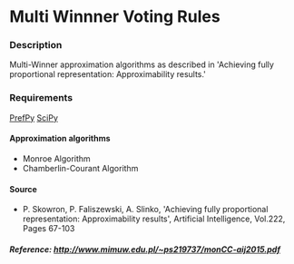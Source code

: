 # Multi Winnner Voting Rules

### Description
Multi-Winner approximation algorithms as described in 'Achieving fully proportional representation: Approximability results.'

### Requirements
[PrefPy](https://github.com/PrefPy/prefpy)
[SciPy](https://www.scipy.org/)

#### Approximation algorithms
- Monroe Algorithm
- Chamberlin-Courant Algorithm

#### Source
- P. Skowron, P. Faliszewski, A. Slinko, 'Achieving fully proportional representation: Approximability results', Artificial Intelligence, Vol.222, Pages 67-103

##### Reference: <http://www.mimuw.edu.pl/~ps219737/monCC-aij2015.pdf>

